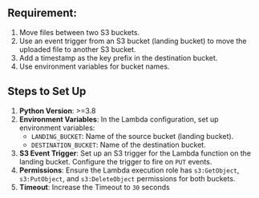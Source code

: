 ## Requirement:
1. Move files between two S3 buckets.
2. Use an event trigger from an S3 bucket (landing bucket) to move the uploaded file to another S3 bucket.
3. Add a timestamp as the key prefix in the destination bucket.
4. Use environment variables for bucket names.

## Steps to Set Up
1. **Python Version**: >=3.8
2. **Environment Variables**: In the Lambda configuration, set up environment variables:
    - `LANDING_BUCKET`: Name of the source bucket (landing bucket).
    - `DESTINATION_BUCKET`: Name of the destination bucket.
3. **S3 Event Trigger**: Set up an S3 trigger for the Lambda function on the landing bucket. Configure the trigger to fire on `PUT` events.
4. **Permissions**: Ensure the Lambda execution role has `s3:GetObject`, `s3:PutObject`, and `s3:DeleteObject` permissions for both buckets.
5. **Timeout**: Increase the Timeout to `30` seconds